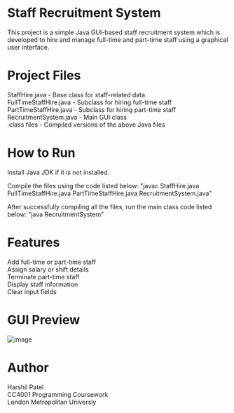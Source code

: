 # Staff Recruitment System

This project is a simple Java GUI-based staff recruitment system which is developed to hire and manage full-time and part-time staff using a graphical user interface.

# Project Files
StaffHire.java - Base class for staff-related data  
FullTimeStaffHire.java - Subclass for hiring full-time staff  
PartTimeStaffHire.java - Subclass for hiring part-time staff  
RecruitmentSystem.java - Main GUI class  
.class files - Compiled versions of the above Java files  

# How to Run
Install Java JDK if it is not installed.

Compile the files using the code listed below:
   "javac StaffHire.java FullTimeStaffHire.java PartTimeStaffHire.java RecruitmentSystem.java"
   
After successfully compiling all the files, run the main class code listed below:
   "java RecruitmentSystem"

# Features
Add full-time or part-time staff  
Assign salary or shift details  
Terminate part-time staff  
Display staff information  
Clear input fields  

# GUI Preview

![image](https://github.com/user-attachments/assets/66191715-96e8-4f57-a679-f2a349886ca1)

# Author
Harshil Patel  
CC4001 Programming Coursework  
London Metropolitan Universiy
